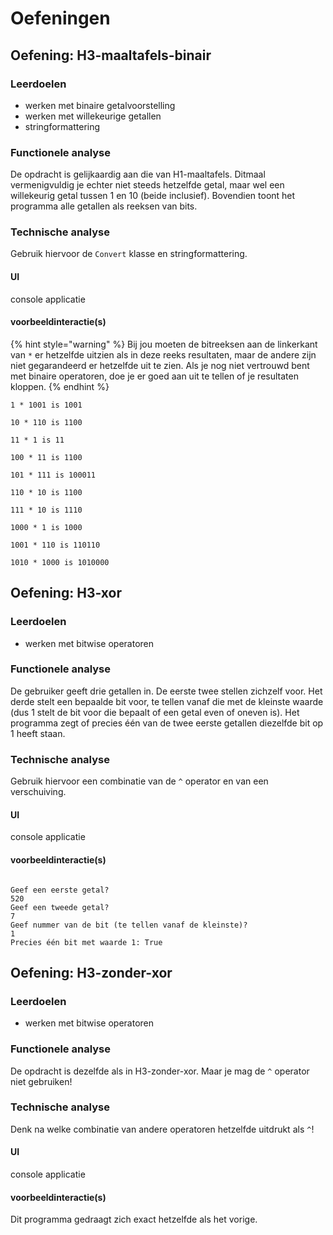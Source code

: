 # Oefeningen

## Oefening: H3-maaltafels-binair

### Leerdoelen

* werken met binaire getalvoorstelling
* werken met willekeurige getallen
* stringformattering

### Functionele analyse

De opdracht is gelijkaardig aan die van H1-maaltafels. Ditmaal vermenigvuldig je echter niet steeds hetzelfde getal, maar wel een willekeurig getal tussen 1 en 10 (beide inclusief). Bovendien toont het programma alle getallen als reeksen van bits.

### Technische analyse
Gebruik hiervoor de `Convert` klasse en stringformattering.

#### UI

console applicatie

#### voorbeeldinteractie\(s\)


{% hint style="warning" %}
Bij jou moeten de bitreeksen aan de linkerkant van `*` er hetzelfde uitzien als in deze reeks resultaten, maar de andere zijn niet gegarandeerd er hetzelfde uit te zien. Als je nog niet vertrouwd bent met binaire operatoren, doe je er goed aan uit te tellen of je resultaten kloppen.
{% endhint %}


```text
1 * 1001 is 1001
```

```text
10 * 110 is 1100
```

```text
11 * 1 is 11
```

```text
100 * 11 is 1100
```

```text
101 * 111 is 100011
```

```text
110 * 10 is 1100
```

```text
111 * 10 is 1110
```

```text
1000 * 1 is 1000
```

```text
1001 * 110 is 110110
```

```text
1010 * 1000 is 1010000
```

## Oefening: H3-xor

### Leerdoelen

* werken met bitwise operatoren

### Functionele analyse

De gebruiker geeft drie getallen in. De eerste twee stellen zichzelf voor. Het derde stelt een bepaalde bit voor, te tellen vanaf die met de kleinste waarde (dus 1 stelt de bit voor die bepaalt of een getal even of oneven is). Het programma zegt of precies één van de twee eerste getallen diezelfde bit op 1 heeft staan.

### Technische analyse
Gebruik hiervoor een combinatie van de `^` operator en van een verschuiving.

#### UI

console applicatie

#### voorbeeldinteractie\(s\)

```text

Geef een eerste getal?
520
Geef een tweede getal?
7
Geef nummer van de bit (te tellen vanaf de kleinste)?
1
Precies één bit met waarde 1: True
```

## Oefening: H3-zonder-xor

### Leerdoelen

* werken met bitwise operatoren

### Functionele analyse

De opdracht is dezelfde als in H3-zonder-xor. Maar je mag de `^` operator niet gebruiken!

### Technische analyse
Denk na welke combinatie van andere operatoren hetzelfde uitdrukt als `^`!

#### UI

console applicatie

#### voorbeeldinteractie\(s\)

Dit programma gedraagt zich exact hetzelfde als het vorige.

